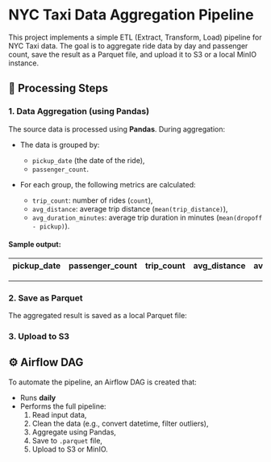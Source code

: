 # NYC Taxi Data Aggregation Pipeline

This project implements a simple ETL (Extract, Transform, Load) pipeline for NYC Taxi data. The goal is to aggregate ride data by day and passenger count, save the result as a Parquet file, and upload it to S3 or a local MinIO instance.

## 📌 Processing Steps

### 1. Data Aggregation (using Pandas)

The source data is processed using **Pandas**. During aggregation:

- The data is grouped by:
  - `pickup_date` (the date of the ride),
  - `passenger_count`.

- For each group, the following metrics are calculated:
  - `trip_count`: number of rides (`count`),
  - `avg_distance`: average trip distance (`mean(trip_distance)`),
  - `avg_duration_minutes`: average trip duration in minutes (`mean(dropoff - pickup)`).

#### Sample output:
| pickup_date | passenger_count | trip_count | avg_distance | avg_duration_minutes |
|-------------|------------------|------------|---------------|------------------------|


---

### 2. Save as Parquet

The aggregated result is saved as a local Parquet file:

### 3. Upload to S3

## ⚙️ Airflow DAG

To automate the pipeline, an Airflow DAG is created that:

- Runs **daily**
- Performs the full pipeline:
  1. Read input data,
  2. Clean the data (e.g., convert datetime, filter outliers),
  3. Aggregate using Pandas,
  4. Save to `.parquet` file,
  5. Upload to S3 or MinIO.
